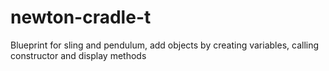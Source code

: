 # newton-cradle-t
Blueprint for sling and pendulum, add objects by creating variables, calling constructor and display methods
